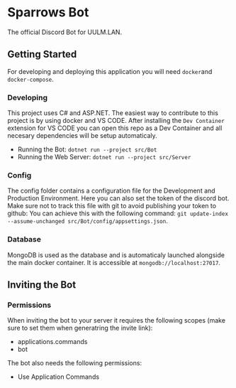 # Sparrows Bot
The official Discord Bot for UULM.LAN.

## Getting Started
For developing and deploying this application you will need ``docker``and ``docker-compose``. 

### Developing
This project uses C# and ASP.NET. The easiest way to contribute to this project is by using docker and VS CODE. After installing the ``Dev Container`` extension for VS CODE you can open this repo as a Dev Container and all necesary dependencies will be setup automaticaly.

- Running the Bot: ``dotnet run --project src/Bot``
- Running the Web Server: ``dotnet run --project src/Server``

### Config
The config folder contains a configuration file for the Development and Production Environment. Here you can also set the token of the discord bot.
Make sure not to track this file with git to avoid publishing your token to github: You can achieve this with the following command: ``git update-index --assume-unchanged src/Bot/config/appsettings.json``. 

### Database
MongoDB is used as the database and is automaticaly launched alongside the main docker container. It is accessible at ``mongodb://localhost:27017``.

## Inviting the Bot
### Permissions
When inviting the bot to your server it requires the following scopes (make sure to set them when generatring the invite link):
- applications.commands
- bot

The bot also needs the following permissions:
- Use Application Commands